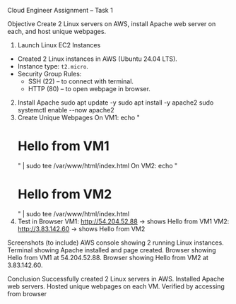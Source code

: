  Cloud Engineer Assignment – Task 1

 Objective
Create 2 Linux servers on AWS, install Apache web server on each, and host unique webpages.

 1. Launch Linux EC2 Instances
- Created 2 Linux instances in AWS (Ubuntu 24.04 LTS).  
- Instance type: `t2.micro`.  
- Security Group Rules:
  - SSH (22) – to connect with terminal.  
  - HTTP (80) – to open webpage in browser. 
 2. Install Apache
sudo apt update -y
sudo apt install -y apache2
sudo systemctl enable --now apache2
3. Create Unique Webpages
On VM1:
echo "<h1>Hello from VM1</h1>" | sudo tee /var/www/html/index.html
On VM2:
echo "<h1>Hello from VM2</h1>" | sudo tee /var/www/html/index.html
4. Test in Browser
VM1: http://54.204.52.88 → shows Hello from VM1
VM2: http://3.83.142.60 → shows Hello from VM2

Screenshots (to include)
AWS console showing 2 running Linux instances.
Terminal showing Apache installed and page created.
Browser showing Hello from VM1 at 54.204.52.88.
Browser showing Hello from VM2 at 3.83.142.60.

Conclusion
Successfully created 2 Linux servers in AWS.
Installed Apache web servers.
Hosted unique webpages on each VM.
Verified by accessing from browser
